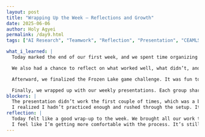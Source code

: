 ```yaml
---
layout: post
title: "Wrapping Up the Week – Reflections and Growth"
date: 2025-06-06
author: Holy Agyei
permalink: /day9.html
tags: ["AI Research", "Teamwork", "Reflection", "Presentation", "CEAMLS"]

what_i_learned: |
  Today marked the end of our first week, and we spent time organizing everything we’ve done so far. We looked back at our progress—our EDA work, team activities, and project planning—and brought it all together.

  We also had a chance to reflect on what worked well, what didn’t, and what we want to improve. It was great to see how far we've come in just a few days.

  Afterward, we finalized the Frozen Lake game challenge. It was fun to test our logic and code under constraints and see how different teams approached the same problem.

  Finally, we wrapped up with our weekly presentations. Each group shared what they accomplished, what challenged them, and how they tackled it. It felt like a supportive space to learn from each other.
blockers: |
  The presentation didn’t work the first couple of times, which was a bit stressful. I had to try three times before it finally worked. I was relieved when it ran smoothly.  
  I realized I hadn’t practiced enough and rushed through the setup. It was a reminder to slow down and double-check everything. In the end, it was a small hiccup, but I learned from it.
reflection: |
  Today felt like a good wrap-up to the week. We brought all our work together and shared what we had done. It was nice hearing from others too.  
  I feel like I’m getting more comfortable with the process. It’s still early, but I’m slowly finding my rhythm. I’m looking forward to seeing how much we can build next week.
---
```

